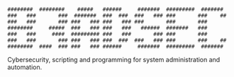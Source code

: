 ```terminal
########  ########    #####   ######     #######  #########  #######  
###   ###       ###  #######  ###  ###  ###   ### ###       ###    ## 
###   ###       ### ###   ### ###   ### ###       ###       ###       
########     #####  ###   ### ###   ###   ######  #######   ###       
###   ###     ####  ######### ###   ###       ### ###       ###       
###   ###       ### ###   ### ###  ###  ###   ### ###       ###    ## 
########  ####  ### ###   ### ######     #######  #########  ####### 
```

Cybersecurity, scripting and programming for system administration and automation.
